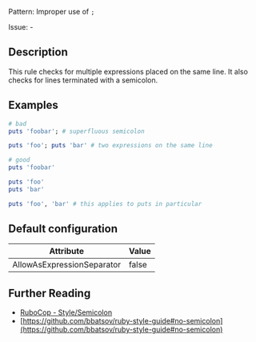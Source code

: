 Pattern: Improper use of `;`

Issue: -

## Description

This rule checks for multiple expressions placed on the same line.
It also checks for lines terminated with a semicolon.

## Examples

```ruby
# bad
puts 'foobar'; # superfluous semicolon

puts 'foo'; puts 'bar' # two expressions on the same line

# good
puts 'foobar'

puts 'foo'
puts 'bar'

puts 'foo', 'bar' # this applies to puts in particular
```

## Default configuration

Attribute | Value
--- | ---
AllowAsExpressionSeparator | false

## Further Reading

* [RuboCop - Style/Semicolon](https://docs.rubocop.org/rubocop/cops_style.html#stylesemicolon)
* [https://github.com/bbatsov/ruby-style-guide#no-semicolon](https://github.com/bbatsov/ruby-style-guide#no-semicolon)
